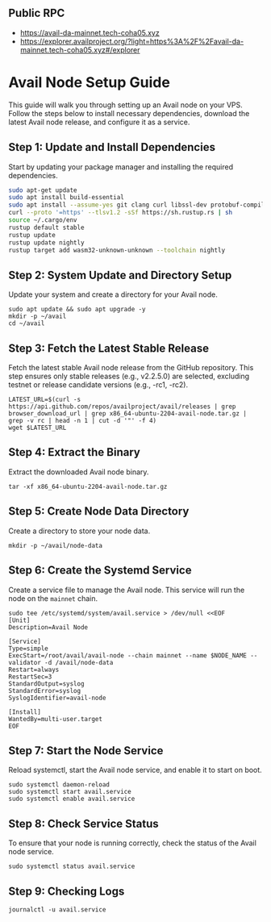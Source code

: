 ## Public RPC
- https://avail-da-mainnet.tech-coha05.xyz
- https://explorer.availproject.org/?light=https%3A%2F%2Favail-da-mainnet.tech-coha05.xyz#/explorer
# Avail Node Setup Guide

This guide will walk you through setting up an Avail node on your VPS. Follow the steps below to install necessary dependencies, download the latest Avail node release, and configure it as a service.

## Step 1: Update and Install Dependencies

Start by updating your package manager and installing the required dependencies.

```bash
sudo apt-get update
sudo apt install build-essential
sudo apt install --assume-yes git clang curl libssl-dev protobuf-compiler
curl --proto '=https' --tlsv1.2 -sSf https://sh.rustup.rs | sh
source ~/.cargo/env
rustup default stable
rustup update
rustup update nightly
rustup target add wasm32-unknown-unknown --toolchain nightly
```
## Step 2: System Update and Directory Setup
Update your system and create a directory for your Avail node.
```
sudo apt update && sudo apt upgrade -y
mkdir -p ~/avail
cd ~/avail
```
## Step 3: Fetch the Latest Stable Release
Fetch the latest stable Avail node release from the GitHub repository. This step ensures only stable releases (e.g., v2.2.5.0) are selected, excluding testnet or release candidate versions (e.g., -rc1, -rc2).
```
LATEST_URL=$(curl -s https://api.github.com/repos/availproject/avail/releases | grep browser_download_url | grep x86_64-ubuntu-2204-avail-node.tar.gz | grep -v rc | head -n 1 | cut -d '"' -f 4)
wget $LATEST_URL
```
## Step 4: Extract the Binary
Extract the downloaded Avail node binary.
```
tar -xf x86_64-ubuntu-2204-avail-node.tar.gz
```
## Step 5: Create Node Data Directory
Create a directory to store your node data.
```
mkdir -p ~/avail/node-data
```
## Step 6: Create the Systemd Service
Create a service file to manage the Avail node. This service will run the node on the `mainnet` chain.
```
sudo tee /etc/systemd/system/avail.service > /dev/null <<EOF
[Unit]
Description=Avail Node

[Service]
Type=simple
ExecStart=/root/avail/avail-node --chain mainnet --name $NODE_NAME --validator -d /avail/node-data
Restart=always
RestartSec=3
StandardOutput=syslog
StandardError=syslog
SyslogIdentifier=avail-node

[Install]
WantedBy=multi-user.target
EOF
```
## Step 7: Start the Node Service
Reload systemctl, start the Avail node service, and enable it to start on boot.
```
sudo systemctl daemon-reload
sudo systemctl start avail.service
sudo systemctl enable avail.service
```
## Step 8: Check Service Status
To ensure that your node is running correctly, check the status of the Avail node service.
```
sudo systemctl status avail.service
```
## Step 9: Checking Logs
```
journalctl -u avail.service
```
